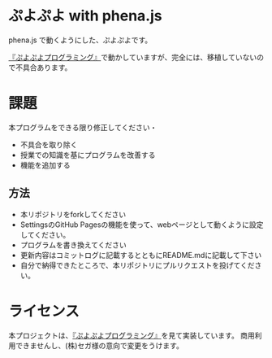 # ぷよぷよ with phena.js
phena.js で動くようにした、ぷよぷよです。

[『ぷよぷよプログラミング』](http://puyo.sega.jp/program_2020/)で動かしていますが、完全には、移植していないので不具合あります。

# 課題
本プログラムをできる限り修正してください・
- 不具合を取り除く
- 授業での知識を基にプログラムを改善する
- 機能を追加する

## 方法
- 本リポジトリをforkしてください
- SettingsのGitHub Pagesの機能を使って、webページとして動くように設定してください。
- プログラムを書き換えてください
- 更新内容はコミットログに記載するとともにREADME.mdに記載して下さい
- 自分で納得できたところで、本リポジトリにプルリクエストを投げてください。

# ライセンス
本プロジェクトは、[『ぷよぷよプログラミング』](http://puyo.sega.jp/program_2020/)を見て実装しています。
商用利用できませんし、(株)セガ様の意向で変更をうけます。
